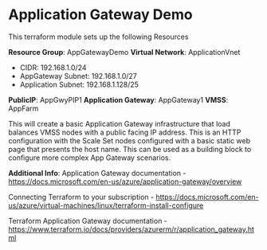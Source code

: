 #                                     Application Gateway Demo

This terraform module sets up the following Resources

**Resource Group**: AppGatewayDemo
**Virtual Network**: ApplicationVnet
- CIDR: 192.168.1.0/24
- AppGateway Subnet: 192.168.1.0/27
- Application Subnet: 192.168.1.128/25

**PublicIP**: AppGwyPIP1
**Application Gateway**: AppGateway1
**VMSS**: AppFarm

This will create a basic Application Gateway infrastructure that load balances VMSS nodes with a public facing IP address. This is an HTTP configuration with the Scale Set nodes configured with a basic static web page that presents the host name. This can be used as a building block to configure more complex App Gateway scenarios. 

**Additional Info**:
Application Gateway documentation - https://docs.microsoft.com/en-us/azure/application-gateway/overview

Connecting Terraform to your subscription - https://docs.microsoft.com/en-us/azure/virtual-machines/linux/terraform-install-configure

Terraform Application Gateway documentation - https://www.terraform.io/docs/providers/azurerm/r/application_gateway.html